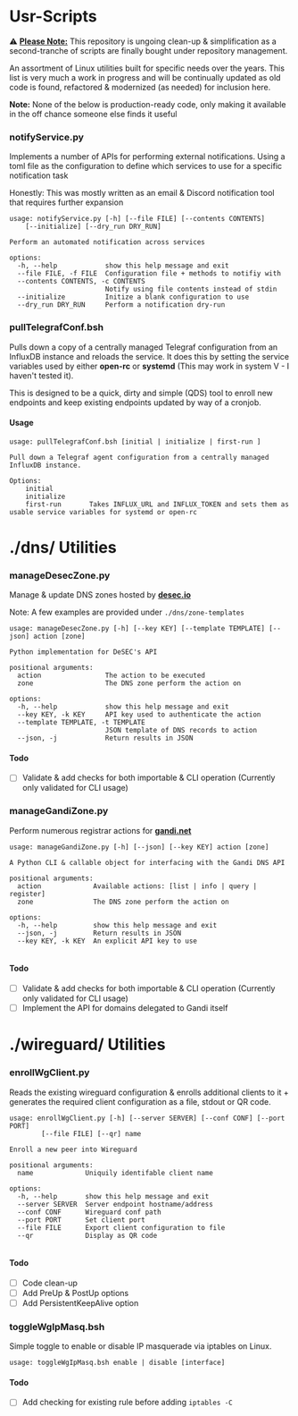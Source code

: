 # Usr-Scripts

⚠️ **<u>Please Note:</u>** This repository is ungoing clean-up & simplification as a second-tranche of scripts are finally bought under repository management.

An assortment of Linux utilities built for specific needs over the years. This list is very much a work in progress and will be continually updated as old code is found, refactored & modernized (as needed) for inclusion here.

**Note:** None of the below is production-ready code, only making it available in the off chance someone else finds it useful

### notifyService.py

Implements a number of APIs for performing external notifications. Using a toml file as the configuration to define which services to use for a specific notification task

Honestly: This was mostly written as an email & Discord notification tool that requires further expansion

```
usage: notifyService.py [-h] [--file FILE] [--contents CONTENTS] 
	[--initialize] [--dry_run DRY_RUN]

Perform an automated notification across services

options:
  -h, --help            show this help message and exit
  --file FILE, -f FILE  Configuration file + methods to notifiy with
  --contents CONTENTS, -c CONTENTS
                        Notify using file contents instead of stdin
  --initialize          Initize a blank configuration to use
  --dry_run DRY_RUN     Perform a notification dry-run

```

### pullTelegrafConf.bsh

Pulls down a copy of a centrally managed Telegraf configuration from an InfluxDB instance and reloads the service. It does this by setting the service variables used by either **open-rc** or **systemd** (This may work in system V - I haven't tested it).

This is designed to be a quick, dirty and simple (QDS) tool to enroll new endpoints and keep existing endpoints updated by way of a cronjob.

#### Usage

```
usage: pullTelegrafConf.bsh [initial | initialize | first-run ]

Pull down a Telegraf agent configuration from a centrally managed InfluxDB instance. 

Options:
	initial
	initialize
	first-run		Takes INFLUX_URL and INFLUX_TOKEN and sets them as  						usable service variables for systemd or open-rc
```

# ./dns/ Utilities

### manageDesecZone.py

Manage & update DNS zones hosted by [**desec.io**]()

Note: A few examples are provided under `./dns/zone-templates`

```
usage: manageDesecZone.py [-h] [--key KEY] [--template TEMPLATE] [--json] action [zone]

Python implementation for DeSEC's API

positional arguments:
  action                The action to be executed
  zone                  The DNS zone perform the action on

options:
  -h, --help            show this help message and exit
  --key KEY, -k KEY     API key used to authenticate the action
  --template TEMPLATE, -t TEMPLATE
                        JSON template of DNS records to action
  --json, -j            Return results in JSON

```

#### Todo

- [ ] Validate & add checks for both importable & CLI operation (Currently only validated for CLI usage) 

### manageGandiZone.py

Perform numerous registrar actions for [**gandi.net**]()

```
usage: manageGandiZone.py [-h] [--json] [--key KEY] action [zone]

A Python CLI & callable object for interfacing with the Gandi DNS API

positional arguments:
  action             Available actions: [list | info | query | register]
  zone               The DNS zone perform the action on

options:
  -h, --help         show this help message and exit
  --json, -j         Return results in JSON
  --key KEY, -k KEY  An explicit API key to use
  
```

#### Todo

- [ ] Validate & add checks for both importable & CLI operation (Currently only validated for CLI usage)
- [ ] Implement the API for domains delegated to Gandi itself 

# ./wireguard/ Utilities

### enrollWgClient.py

Reads the existing wireguard configuration & enrolls additional clients to it + generates the required client configuration as a file, stdout or QR code.

```
usage: enrollWgClient.py [-h] [--server SERVER] [--conf CONF] [--port PORT] 
		[--file FILE] [--qr] name

Enroll a new peer into Wireguard

positional arguments:
  name             Uniquily identifable client name

options:
  -h, --help       show this help message and exit
  --server SERVER  Server endpoint hostname/address
  --conf CONF      Wireguard conf path
  --port PORT      Set client port
  --file FILE      Export client configuration to file
  --qr             Display as QR code
  
```

#### Todo

- [ ] Code clean-up
- [ ] Add PreUp & PostUp options
- [ ] Add PersistentKeepAlive option

### toggleWgIpMasq.bsh

Simple toggle to enable or disable IP masquerade via iptables on Linux.

```
usage: toggleWgIpMasq.bsh enable | disable [interface]
```

#### Todo

- [ ] Add checking for existing rule before adding `iptables -C`



